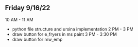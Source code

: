 ## Friday 9/16/22
10 AM - 11 AM
* python file structure and ursina implementation
2 PM - 3 PM
* draw button for e_fryers in ms paint
3 PM - 3:30 PM
* draw button for mw_emp